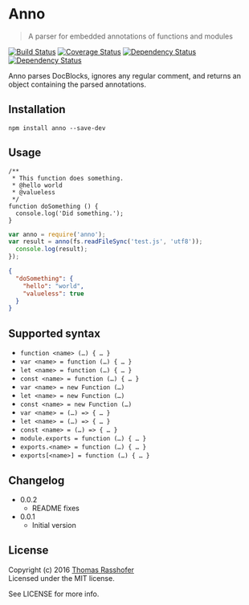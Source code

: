 # Anno

> A parser for embedded annotations of functions and modules

[![Build Status](https://travis-ci.org/rasshofer/anno.svg)](https://travis-ci.org/rasshofer/anno)
[![Coverage Status](https://coveralls.io/repos/github/rasshofer/anno/badge.svg)](https://coveralls.io/github/rasshofer/anno)
[![Dependency Status](https://david-dm.org/rasshofer/anno/status.svg)](https://david-dm.org/rasshofer/anno)
[![Dependency Status](https://david-dm.org/rasshofer/anno/dev-status.svg)](https://david-dm.org/rasshofer/anno)

Anno parses DocBlocks, ignores any regular comment, and returns an object containing the parsed annotations.

## Installation

```shell
npm install anno --save-dev
```

## Usage

```
/**
 * This function does something.
 * @hello world
 * @valueless
 */
function doSomething () {
  console.log('Did something.');
}
```

```js
var anno = require('anno');
var result = anno(fs.readFileSync('test.js', 'utf8'));
  console.log(result);
});
```

```json
{
  "doSomething": {
    "hello": "world",
    "valueless": true
  }
}
```

## Supported syntax

- `function <name> (…) { … }`
- `var <name> = function (…) { … }`
- `let <name> = function (…) { … }`
- `const <name> = function (…) { … }`
- `var <name> = new Function (…)`
- `let <name> = new Function (…)`
- `const <name> = new Function (…)`
- `var <name> = (…) => { … }`
- `let <name> = (…) => { … }`
- `const <name> = (…) => { … }`
- `module.exports = function (…) { … }`
- `exports.<name> = function (…) { … }`
- `exports[<name>] = function (…) { … }`

## Changelog

* 0.0.2
  * README fixes
* 0.0.1
  * Initial version

## License

Copyright (c) 2016 [Thomas Rasshofer](http://thomasrasshofer.com/)  
Licensed under the MIT license.

See LICENSE for more info.
